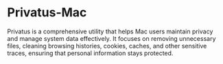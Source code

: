 # Privatus-Mac
Privatus is a comprehensive utility that helps Mac users maintain privacy and manage system data effectively. It focuses on removing unnecessary files, cleaning browsing histories, cookies, caches, and other sensitive traces, ensuring that personal information stays protected.
